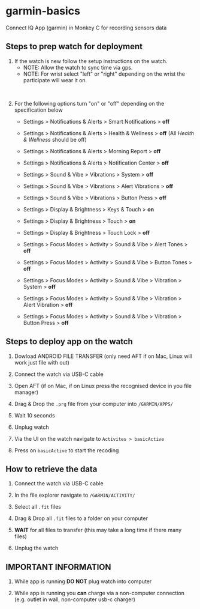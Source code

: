 # garmin-basics
Connect IQ App (garmin) in Monkey C for recording sensors data

## Steps to prep watch for deployment

1. If the watch is new follow the setup instructions on the watch.
	- NOTE: Allow the watch to sync time via gps.
	- NOTE: For wrist select "left" or "right" depending on the wrist the participate will wear it on.

<br/>

2. For the following options turn "on" or "off" depending on the specification below
	- Settings > Notifications & Alerts > Smart Notifications > **off** 
	- Settings > Notifications & Alerts > Health & Wellness > **off** (All *Health & Wellness* should be off)
	- Settings > Notifications & Alerts > Morning Report > **off**
	- Settings > Notifications & Alerts > Notification Center > **off**

	
	- Settings > Sound & Vibe > Vibrations > System > **off**
	- Settings > Sound & Vibe > Vibrations > Alert Vibrations > **off**
	- Settings > Sound & Vibe > Vibrations > Button Press > **off**

	
	- Settings > Display & Brightness > Keys & Touch > **on**
	- Settings > Display & Brightness > Touch > **on**
	- Settings > Display & Brightness > Touch Lock > **off**

	
	- Settings > Focus Modes > Activity > Sound & Vibe > Alert Tones > **off**
	- Settings > Focus Modes > Activity > Sound & Vibe > Button Tones > **off**
	- Settings > Focus Modes > Activity > Sound & Vibe > Vibration > System > **off**
	- Settings > Focus Modes > Activity > Sound & Vibe > Vibration > Alert Vibration > **off**
	- Settings > Focus Modes > Activity > Sound & Vibe > Vibration > Button Press > **off**

## Steps to deploy app on the watch

1. Dowload ANDROID FILE TRANSFER (only need AFT if on Mac, Linux will work just file with out)

2. Connect the watch via USB-C cable

3. Open AFT (if on Mac, if on Linux press the recognised device in you file manager)

4. Drag & Drop the `.prg` file from your computer into `/GARMIN/APPS/`

5. Wait 10 seconds 

6. Unplug watch

7. Via the UI on the watch navigate to `Activites > basicActive` 

8. Press on `basicActive` to start the recoding


## How to retrieve the data

1. Connect the watch via USB-C cable

2. In the file explorer navigate to `/GARMIN/ACTIVITY/`

3. Select all `.fit` files

4. Drag & Drop all  `.fit` files to a folder on your computer

5. **WAIT** for all files to transfer (this may take a long time if there many files)

6. Unplug the watch

## IMPORTANT INFORMATION

1. While app is running **DO NOT** plug watch into computer 

2. While app is running you **can** charge via a non-computer connection (e.g. outlet in wall, non-computer usb-c charger)
 
